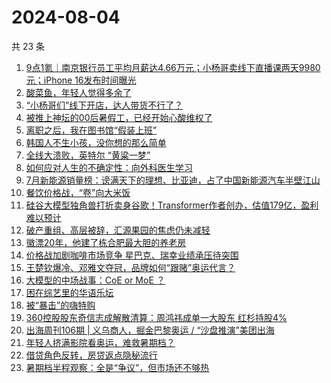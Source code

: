 # 2024-08-04

共 23 条

<!-- BEGIN 36KR -->
<!-- 最后更新时间 2024-08-04 07:01:03 +0800 -->
1. [9点1氪｜南京银行员工平均月薪达4.66万元；小杨哥卖线下直播课两天9980元；iPhone 16发布时间曝光](https://36kr.com/p/2889733535587208)
1. [酸菜鱼，年轻人觉得多余了](https://36kr.com/p/2889835841493893)
1. [“小杨哥们”线下开店，达人带货不行了？](https://36kr.com/p/2888848219052673)
1. [被推上神坛的00后暑假工，已经开始心酸维权了](https://36kr.com/p/2888764678642569)
1. [离职之后，我在图书馆“假装上班”](https://36kr.com/p/2889738490977156)
1. [韩国人不生小孩，没你想的那么简单](https://36kr.com/p/2890286663539589)
1. [全线大溃败，英特尔 “黄粱一梦”](https://36kr.com/p/2889209647553160)
1. [如何应对人生的不确定性：向外科医生学习](https://36kr.com/p/2876054996570249)
1. [7月新能源销量榜：谤满天下的理想、比亚迪，占了中国新能源汽车半壁江山](https://36kr.com/p/2889198776523649)
1. [餐饮价格战，“卷”向大米饭](https://36kr.com/p/2889920427793285)
1. [硅谷大模型独角兽打折卖身谷歌！Transformer作者创办，估值179亿，盈利难以预计](https://36kr.com/p/2890055569578630)
1. [破产重组、高层被辞，汇源果园的焦虑仍未减轻](https://36kr.com/p/2888964416854664)
1. [徽漂20年，他建了栋合肥最大胆的养老房](https://36kr.com/p/2889666187484034)
1. [价格战加剧咖啡市场竞争  星巴克、瑞幸业绩承压待突围](https://36kr.com/p/2889952770873990)
1. [王楚钦爆冷、邓雅文夺冠，品牌如何“跟赌”奥运代言？](https://36kr.com/p/2886232603449985)
1. [大模型的中场战事：CoE or MoE ？](https://36kr.com/p/2888989940439941)
1. [困在综艺里的华语乐坛](https://36kr.com/p/2889033337772679)
1. [被“暴击”的嗨特购](https://36kr.com/p/2886182453336710)
1. [360控股股东奇信志成解散清算：周鸿祎成单一大股东 红杉持股4%](https://36kr.com/p/2889101004577671)
1. [出海周刊106期 | 义乌商人，掘金巴黎奥运 / “沙盘推演”美团出海](https://36kr.com/p/2889818530077577)
1. [年轻人挤满影院看奥运，难救暑期档？](https://36kr.com/p/2888915897768585)
1. [借贷角色反转，房贷返点隐秘流行](https://36kr.com/p/2889027300629384)
1. [暑期档半程观察：全是“争议”，但市场还不够热](https://36kr.com/p/2889078372588419)
<!-- END 36KR -->